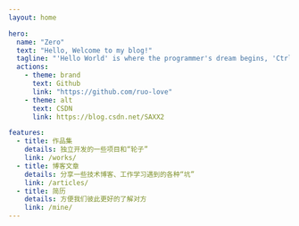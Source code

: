```yaml
---
layout: home

hero:
  name: "Zero"
  text: "Hello, Welcome to my blog!"
  tagline: "'Hello World' is where the programmer's dream begins, 'Ctrl + C, Ctrl + V' is the dream transmission!"
  actions:
    - theme: brand
      text: Github
      link: "https://github.com/ruo-love"
    - theme: alt
      text: CSDN
      link: https://blog.csdn.net/SAXX2

features:
  - title: 作品集
    details: 独立开发的一些项目和“轮子”
    link: /works/
  - title: 博客文章
    details: 分享一些技术博客、工作学习遇到的各种“坑”
    link: /articles/
  - title: 简历
    details: 方便我们彼此更好的了解对方
    link: /mine/
---
```

